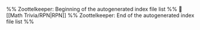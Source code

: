 %% Zoottelkeeper: Beginning of the autogenerated index file list  %%
📄 [[Math Trivia/RPN|RPN]]
%% Zoottelkeeper: End of the autogenerated index file list  %%
